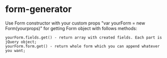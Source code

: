 # form-generator

Use Form constructor with your custom props "var yourForm = new Form(yourprops)" for getting Form object with follows methods:
	
	yourForm.fields.get() - return array with created fields. Each part is jQuery object;
	yourForm.form.get() - return whole form which you can append whatever you want;
	
